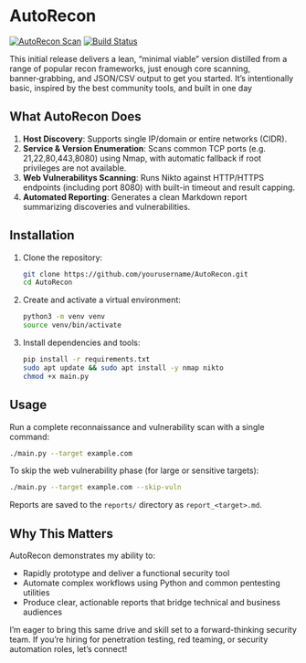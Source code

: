# AutoRecon

[![AutoRecon Scan](https://github.com/RACHA193/AutoRecon/actions/workflows/scan.yml/badge.svg)](https://github.com/RACHA193/AutoRecon/actions/workflows/scan.yml)
[![Build Status](https://img.shields.io/github/actions/workflow/status/RACHA193/AutoRecon/scan.yml?branch=main)](https://github.com/RACHA193/AutoRecon/actions)


This initial release delivers a lean, “minimal viable” version distilled from a range of popular recon frameworks, just enough core scanning, banner‑grabbing, and JSON/CSV output to get you started. It’s intentionally basic, inspired by the best community tools, and built in one day

## What AutoRecon Does

1. **Host Discovery**: Supports single IP/domain or entire networks (CIDR).
2. **Service & Version Enumeration**: Scans common TCP ports (e.g. 21,22,80,443,8080) using Nmap, with automatic fallback if root privileges are not available.
3. **Web Vulnerabilitys Scanning**: Runs Nikto against HTTP/HTTPS endpoints (including port 8080) with built-in timeout and result capping.
4. **Automated Reporting**: Generates a clean Markdown report summarizing discoveries and vulnerabilities.


## Installation

1. Clone the repository:
   ```bash
   git clone https://github.com/yourusername/AutoRecon.git
   cd AutoRecon
   ```
2. Create and activate a virtual environment:
   ```bash
   python3 -m venv venv
   source venv/bin/activate
   ```
3. Install dependencies and tools:
   ```bash
   pip install -r requirements.txt
   sudo apt update && sudo apt install -y nmap nikto
   chmod +x main.py
   ```

## Usage

Run a complete reconnaissance and vulnerability scan with a single command:
```bash
./main.py --target example.com
```

To skip the web vulnerability phase (for large or sensitive targets):
```bash
./main.py --target example.com --skip-vuln
```

Reports are saved to the `reports/` directory as `report_<target>.md`.

## Why This Matters

AutoRecon demonstrates my ability to:
- Rapidly prototype and deliver a functional security tool
- Automate complex workflows using Python and common pentesting utilities 
- Produce clear, actionable reports that bridge technical and business audiences

I’m eager to bring this same drive and skill set to a forward-thinking security team. If you’re hiring for penetration testing, red teaming, or security automation roles, let’s connect!
